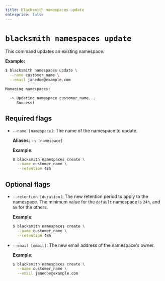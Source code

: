 ```yaml
---
title: blacksmith namespaces update
enterprise: false
---
```


# `blacksmith namespaces update`

This command updates an existing namespace.

**Example:**
```bash
$ blacksmith namespaces update \
  --name customer_name \
  --email janedoe@example.com

Managing namespaces:

  -> Updating namespace customer_name...
     Success!
```

## Required flags

- `--name [namespace]`: The name of the namespace to update.

  **Aliases:** `-n [namespace]`

  **Example:**
  ```bash
  $ blacksmith namespaces create \
    --name customer_name \
    --retention 48h
  ```

## Optional flags

- `--retention [duration]`: The new retention period to apply to the namespace.
  The minimum value for the `default` namespace is `24h`, and `5m` for the others.

  **Example:**
  ```bash
  $ blacksmith namespaces create \
    --name customer_name \
    --retention 48h
  ```

- `--email [email]`: The new email address of the namespace's owner.

  **Example:**
  ```bash
  $ blacksmith namespaces create \
    --name customer_name \
    --email janedoe@example.com
  ```
